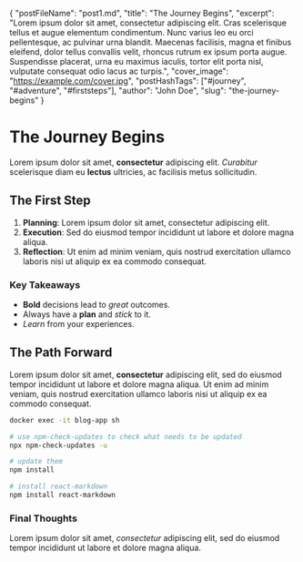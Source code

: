 {
    "postFileName": "post1.md",
    "title": "The Journey Begins",
    "excerpt": "Lorem ipsum dolor sit amet, consectetur adipiscing elit. Cras scelerisque tellus et augue elementum condimentum. Nunc varius leo eu orci pellentesque, ac pulvinar urna blandit. Maecenas facilisis, magna et finibus eleifend, dolor tellus convallis velit, rhoncus rutrum ex ipsum porta augue. Suspendisse placerat, urna eu maximus iaculis, tortor elit porta nisl, vulputate consequat odio lacus ac turpis.",
    "cover_image": "https://example.com/cover.jpg",
    "postHashTags": ["#journey", "#adventure", "#firststeps"],
    "author": "John Doe",
    "slug": "the-journey-begins"
}

# The Journey Begins

Lorem ipsum dolor sit amet, **consectetur** adipiscing elit. *Curabitur* scelerisque diam eu **lectus** ultricies, ac facilisis metus sollicitudin.

## The First Step

1. **Planning**: Lorem ipsum dolor sit amet, consectetur adipiscing elit.
2. **Execution**: Sed do eiusmod tempor incididunt ut labore et dolore magna aliqua.
3. **Reflection**: Ut enim ad minim veniam, quis nostrud exercitation ullamco laboris nisi ut aliquip ex ea commodo consequat.

### Key Takeaways

- **Bold** decisions lead to *great* outcomes.
- Always have a **plan** and *stick* to it.
- *Learn* from your experiences.

## The Path Forward

Lorem ipsum dolor sit amet, **consectetur** adipiscing elit, sed do eiusmod tempor incididunt ut labore et dolore magna aliqua. Ut enim ad minim veniam, quis nostrud exercitation ullamco laboris nisi ut aliquip ex ea commodo consequat.

```bash
docker exec -it blog-app sh
```

```sh
# use npm-check-updates to check what needs to be updated
npx npm-check-updates -u

# update them
npm install

# install react-markdown
npm install react-markdown
```

### Final Thoughts

Lorem ipsum dolor sit amet, *consectetur* adipiscing elit, sed do eiusmod tempor incididunt ut labore et dolore magna aliqua.
